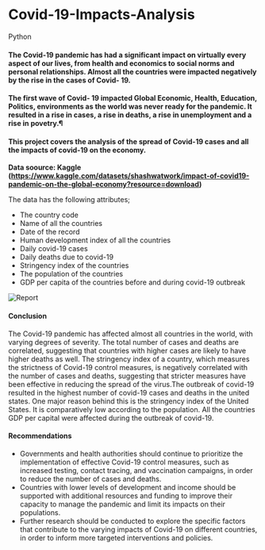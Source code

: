 # Covid-19-Impacts-Analysis
Python

#### The Covid-19 pandemic has had a significant impact on virtually every aspect of our lives, from health and economics to social norms and personal relationships. Almost all the countries were impacted negatively by the rise in the cases of Covid- 19.

#### The first wave of Covid- 19 impacted Global Economic, Health, Education, Politics, environments as the world was never ready for the pandemic. It resulted in a rise in cases, a rise in deaths, a rise in unemployment and a rise in povetry.¶

#### This project covers the analysis of the spread of Covid-19 cases and all the impacts of covid-19 on the economy.

**Data soource: Kaggle (https://www.kaggle.com/datasets/shashwatwork/impact-of-covid19-pandemic-on-the-global-economy?resource=download)**

The data has the following attributes;

- The country code
- Name of all the countries
- Date of the record
- Human development index of all the countries
- Daily covid-19 cases
- Daily deaths due to covid-19
- Stringency index of the countries
- The population of the countries
- GDP per capita of the countries before and during covid-19 outbreak

![Report](https://github.com/rajikudusadewale/Covid-19-Impacts-Analysis/blob/main/Covid-19%20Impacts%20Analysis_Python.ipynb)

#### Conclusion
The Covid-19 pandemic has affected almost all countries in the world, with varying degrees of severity. The total number of cases and deaths are correlated, suggesting that countries with higher cases are likely to have higher deaths as well. The stringency index of a country, which measures the strictness of Covid-19 control measures, is negatively correlated with the number of cases and deaths, suggesting that stricter measures have been effective in reducing the spread of the virus.The outbreak of covid-19 resulted in the highest number of covid-19 cases and deaths in the united states. One major reason behind this is the stringency index of the United States. It is comparatively low according to the population. All the countries GDP per capital were affected during the outbreak of covid-19.

#### Recommendations
- Governments and health authorities should continue to prioritize the implementation of effective Covid-19 control measures, such as increased testing, contact tracing, and vaccination campaigns, in order to reduce the number of cases and deaths.
- Countries with lower levels of development and income should be supported with additional resources and funding to improve their capacity to manage the pandemic and limit its impacts on their populations.
- Further research should be conducted to explore the specific factors that contribute to the varying impacts of Covid-19 on different countries, in order to inform more targeted interventions and policies.
